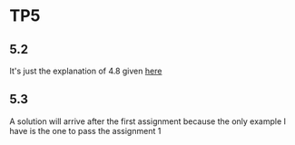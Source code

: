 # TP5

## 5.2
It's just the explanation of 4.8 given [here](../TP4/Solution.md)

## 5.3
A solution will arrive after the first assignment because the only example I have is the one to pass the assignment 1
